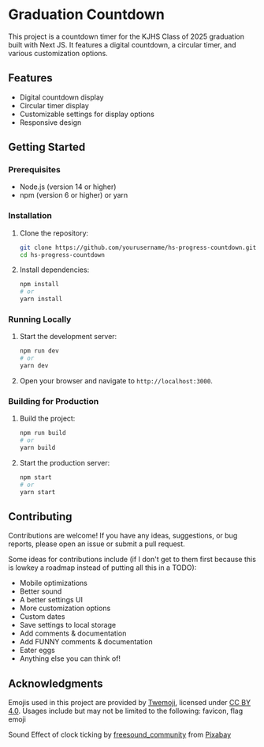 # Graduation Countdown

This project is a countdown timer for the KJHS Class of 2025 graduation built with Next JS. It features a digital countdown, a circular timer, and various customization options.

## Features

- Digital countdown display
- Circular timer display
- Customizable settings for display options
- Responsive design

## Getting Started

### Prerequisites

- Node.js (version 14 or higher)
- npm (version 6 or higher) or yarn

### Installation

1. Clone the repository:
   ```sh
   git clone https://github.com/yourusername/hs-progress-countdown.git
   cd hs-progress-countdown
   ```

2. Install dependencies:
   ```sh
   npm install
   # or
   yarn install
   ```

### Running Locally

1. Start the development server:
   ```sh
   npm run dev
   # or
   yarn dev
   ```

2. Open your browser and navigate to `http://localhost:3000`.

### Building for Production

1. Build the project:
   ```sh
   npm run build
   # or
   yarn build
   ```

2. Start the production server:
   ```sh
   npm start
   # or
   yarn start
   ```

## Contributing

Contributions are welcome! If you have any ideas, suggestions, or bug reports, please open an issue or submit a pull request.

Some ideas for contributions include (if I don't get to them first because this is lowkey a roadmap instead of putting all this in a TODO):

- Mobile optimizations
- Better sound
- A better settings UI
- More customization options
- Custom dates
- Save settings to local storage
- Add comments & documentation
- Add FUNNY comments & documentation
- Eater eggs
- Anything else you can think of!

## Acknowledgments

Emojis used in this project are provided by [Twemoji](https://twemoji.twitter.com/), licensed under [CC BY 4.0](https://creativecommons.org/licenses/by/4.0/). Usages include but may not be limited to the following: favicon, flag emoji


Sound Effect of clock ticking by [freesound_community](https://pixabay.com/users/freesound_community-46691455/?utm_source=link-attribution&utm_medium=referral&utm_campaign=music&utm_content=76043) from [Pixabay](https://pixabay.com/sound-effects//?utm_source=link-attribution&utm_medium=referral&utm_campaign=music&utm_content=76043)